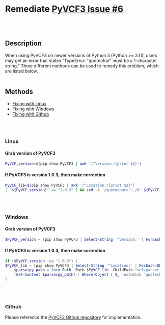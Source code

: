 # Remediate [PyVCF3 Issue #6](https://github.com/dridk/PyVCF3/issues/6) 
<br><br>

## Description
When using PyVCF3 on newer versions of Python 3 (Python >= 3.11), users may get an error that states “TypeError: "quotechar" must be a 1-character string.” Three different methods can be used to remedy this problem, which are listed below.
<br><br>

## Methods
<!--ts-->
   * [Fixing with Linux](#Linux)
   * [Fixing with Windows](#Windows)
   * [Fixing with Github](#Github)
<!--te-->
<br></br>
### Linux
#### Grab version of PyVCF3
``` bash
PyVCF_version=$(pip show PyVCF3 | awk '/^Version:/{print $2}')
```
#### If PyVCF3 is version 1.0.3, then make correction
```bash
PyVCF_lib=$(pip show PyVCF3 | awk '/^Location:/{print $2}')
[ "${PyVCF_version}" == "1.0.3" ] && sed -i '/quotechar="",/d' ${PyVCF_lib}/vcf/parser.py
```
<br></br>
### Windows
#### Grab version of PyVCF3
``` powershell
$PyVCF_version = (pip show PyVCF3 | Select-String '^Version:' | ForEach-Object { $_.Line.Split(' ')[1] }).Trim()
```
#### If PyVCF3 is version 1.0.3, then make correction
``` powershell
if ($PyVCF_version -eq "1.0.3") {
$PyVCF_lib = (pip show PyVCF3 | Select-String '^Location:' | ForEach-Object { $_.Line.Split(' ')[1] }).Trim()
    $parserpy_path = Join-Path -Path $PyVCF_lib -ChildPath "vcf/parser.py"
    (Get-Content $parserpy_path) | Where-Object { $_ -notmatch 'quotechar="",' } | Set-Content $parserpy_path
}
```
<br></br>
### Github
Please reference the [PyVCF3 Github repository](https://github.com/dridk/PyVCF3) for implementation.